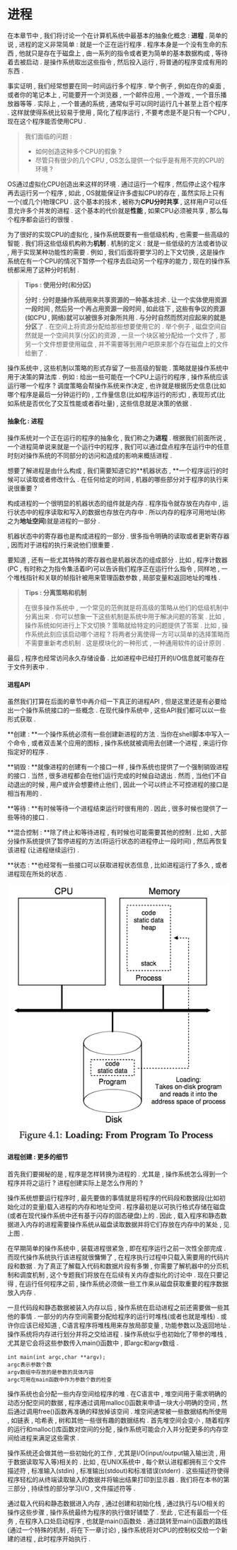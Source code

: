 # 进程

在本章节中 , 我们将讨论一个在计算机系统中最基本的抽象化概念 : **进程** . 简单的说 , 进程的定义非常简单 : 就是一个正在运行程序 . 程序本身是一个没有生命的东西 , 他就只是存在于磁盘上 , 由一系列的指令或者更为简单的基本数据构成 , 等待着去被启动 . 是操作系统取出这些指令 , 然后投入运行 , 将普通的程序变成有用的东西 .

事实证明 , 我们经常想要在同一时间运行多个程序 . 举个例子 , 例如在你的桌面 , 或者你的笔记本上 , 可能要开一个浏览器 , 一个邮件应用 , 一个游戏 , 一个音乐播放器等等 . 实际上 , 一个普通的系统 , 通常似乎可以同时运行几十甚至上百个程序 . 这样就使得系统比较易于使用 , 简化了程序运行 , 不要考虑是不是只有一个CPU , 现在这个程序能否使用CPU .

> 我们面临的问题 :
>
> * 如何创造这种多个CPU的假象 ? 
> * 尽管只有很少的几个CPU , OS怎么提供一个似乎是有用不完的CPU的环境 ?

OS通过虚拟化CPU创造出来这样的环境 . 通过运行一个程序 , 然后停止这个程序再去运行另一个程序 , 如此 , OS就能保证许多虚拟CPU的存在 , 虽然实际上只有一个\(或几个\)物理CPU . 这个基本的技术 , 被称为**CPU分时共享** , 这样用户可以任意允许多个并发的进程 . 这个基本的代价就是**性能** , 如果CPU必须被共享 , 那么每个程序都会运行的很慢 .

为了很好的实现CPU的虚拟化 , 操作系统既要有一些低级机构 , 也需要一些高级的智能 . 我们将这些低级机构称为**机制** . 机制的定义 : 就是一些低级的方法或者协议 , 用于实现某种功能性的需要 . 例如 , 我们后面将要学习的上下文切换 , 这是操作系统在有一个CPU的情况下暂停一个程序去启动另一个程序的能力 , 现在的操作系统都采用了这种分时机制 .

> **Tips : 使用分时\(和分区\)**
>
> **分时 : **分时是操作系统用来共享资源的一种基本技术 . 让一个实体使用资源一段时间 , 然后另一个再占用资源一段时间 , 如此往下 , 这些有争议的资源\(如CPU , 网络\)就可以被很多对象所共用 . 与分时自然而然对应起来的就是**分区**了 . 在空间上将资源分配给那些想要使用它的 . 举个例子 , 磁盘空间自然就是一个空间共享\(分区\)的资源 , 一旦一个块区被分配给一个文件了 , 那另一个文件想要使用磁盘 , 并不需要等到用户吧原来那个存在磁盘上的文件给删了 .

操作系统中 , 这些机制以策略的形式存留了一些高级的智能 . 策略就是操作系统中用于决策的算法库 . 例如 : 给出一些可能在一个CPU上运行的程序 , 操作系统应该运行哪一个程序 ? 调度策略会帮操作系统来作决定 , 也许就是根据历史信息\(比如哪个程序是最后一分钟运行的\) , 工作量信息\(比如程序运行的形式\) , 表现形式\(比如系统是否优化了交互性能或者吞吐量\) , 这些信息就是决策的依据 .

#### **抽象化 : 进程**

操作系统对一个正在运行的程序的抽象化 , 我们称之为**进程** . 根据我们前面所说 , 一个进程简单说来就是一个运行中的程序 , 我们可以通过盘点程序在运行中的任意时刻对操作系统的不同部分的访问和造成的影响来概括进程 .

想要了解进程是由什么构成 , 我们需要知道它的**机器状态 , **一个程序运行的时候可以读取或者修改什么 . 在任何给定的时间 , 机器的哪些部分对于程序的执行来说很重要 ?

构成进程的一个很明显的机器状态的组件就是内存 . 程序指令就存放在内存中 , 运行状态中的程序读取和写入的数据也存放在内存中 . 所以内存的程序可用地址\(称之为**地址空间**\)就是进程的一部分 .

机器状态中的寄存器也是构成进程的一部分 . 很多指令明确的读取或者更新寄存器 , 因而对于进程的执行来说他们很重要 .

要知道 , 还有一些尤其特殊的寄存器也是机器状态的组成部分 . 比如 , 程序计数器\(PC , 有时称之为指令集活着IP\)可以告诉我们程序正在运行什么指令 , 同样地 , 一个堆栈指针和关联的帧指针被用来管理函数参数 , 局部变量和返回地址的堆栈 .

> **Tips : 分离策略和机制**
>
> 在很多操作系统中 , 一个常见的范例就是将高级的策略从他们的低级机制中分离出来 . 你可以想象一下这些机制是系统中用于解决问题的答案 . 比如 , 操作系统如何进行上下文切换 ? 策略就给特定的问题提供了答案 . 比如 , 操作系统此刻应该启动哪个进程 ? 将两者分离使得一方可以简单的选择策略而不需要重新考虑机制 . 这是模块化的一种形式 , 一种通用软件的设计原则 .

最后 , 程序也经常访问永久存储设备 . 比如进程中已经打开的I/O信息就可能存在于文件列表中 .

#### 进程API

虽然我们打算在后面的章节中再介绍一下真正的进程API , 但是这里还是有必要给出一个操作系统接口的一些概念 . 在现代操作系统中 , 这些API我们都可以以一些形式获取 .

**创建 : **一个操作系统必须有一些创建新进程的方法 . 当你在shell脚本中写入一个命令 , 或者双击某个应用的图标 , 操作系统就被调用去创建一个进程 , 来运行你指定好的程序 .

**销毁 : **就像进程的创建有一个接口一样 , 操作系统也提供了一个强制销毁进程的接口 . 当然 , 很多进程都会在他们运行完成的时候自动退出 . 然而 , 当他们不自动退出的时候 , 用户或许会想要终止他们 , 因此一个可以终止不可控进程的接口是相当有用的 .

**等待 : **有时候等待一个进程结束运行时很有用的 . 因此 , 很多时候也提供了一些等待的接口 .

**混合控制 : **除了终止和等待进程 , 有时候也可能需要其他的控制 . 比如 , 大部分操作系统提供了暂停进程的方法\(将运行状态的进程停止一段时间\) , 然后再恢复该进程 \(让进程继续运行\) .

**状态 : **也经常有一些接口可以获取进程状态信息 , 比如进程运行了多久 , 或者进程现在所处的状态 .

![](/assets/jincheng.png)

#### **进程创建 : 更多的细节**

首先我们要揭秘的是 , 程序是怎样转换为进程的 . 尤其是 , 操作系统怎么得到一个程序并将之运行 ? 进程创建实际上是怎么作用的 ? 

操作系统想要运行程序时 , 最先要做的事情就是将程序的代码段和数据段\(比如初始化过的变量\)载入进程的内存和地址空间 . 程序最初是以可执行格式存储在磁盘\(或者在现代操作系统中还有基于闪存的固态硬盘\)上的 . 因此 , 载入程序和静态数据进入内存的进程需要操作系统从磁盘读取数据并将它们存放在内存中的某处 , 见上图 . 

在早期简单的操作系统中 , 装载进程很紧急 , 即在程序运行之前一次性全部完成 . 而现代操作系统执行该进程就很慵懒了 , 在程序执行过程中只载入需要用的代码片段和数据 . 为了真正了解载入代码和数据片段有多懒 , 你需要了解机器中的分页机制和调度机制 , 这个专题我们将放在在后续有关内存虚拟化的讨论中 . 现在只要记得 , 在运行任何程序之前 , 操作系统必须做一些工作来从磁盘获取重要的程序数据放入内存 . 

一旦代码段和静态数据被装入内存以后 , 操作系统在启动进程之前还需要做一些其他的事情 . 一部分的内存空间需要分配给程序的运行时堆栈\(或者也就是堆栈\) . 或许你应该已经知道 , C语言程序将堆栈用来存放局部变量 , 功能参数以及返回地址 . 操作系统将内存进行划分并将之交给进程 . 操作系统似乎也初始化了带参的堆栈 , 尤其是它会将这些参数传入main\(\)函数中 , 即argc和argv数组 . 

```
int main(int argc,char **argv);
argc表示参数个数
argv数组中存放的是参数的具体内容
argc可用在main函数中作为参数个数的检查
```

操作系统也会分配一些内存空间给程序的堆 . 在C语言中 , 堆空间用于需求明确的动态分配空间的数据 , 程序通过调用malloc\(\)函数来申请一块大小明确的空间 , 然后通过调用free\(\)函数再准确的释放掉该空间 . 堆空间通常被一些数据结构所使用 , 如链表 , 哈希表 , 树和其他一些很有趣的数据结构 . 首先堆空间会变小 , 随着程序的运行和malloc\(\)库函数对空间的分配 , 操作系统可能会介入并分配更多的内存空间给进程来满足这些需求 . 

操作系统还会做其他一些初始化的工作 , 尤其是I/O\(input/output输入输出流 , 用于数据读取写入等\)相关的 . 比如 , 在UNIX系统中 , 每个默认进程都拥有三个文件描述符 , 标准输入\(stdin\) , 标准输出\(stdout\)和标准错误\(stderr\) . 这些描述符使得程序轻松的从终端读取输入的数据并将输出结果打印到显示器 . 我们将在本书的第三部分 , 持续性的部分学习I/O , 文件描述符等 . 

通过载入代码和静态数据进入内存 , 通过创建和初始化栈 , 通过执行与I/O相关的操作这些步骤 , 操作系统最终为程序的执行做好铺垫了 . 至此 , 它还有最后一个任务 , 在程序入口处启动程序 , 也就是main\(\)函数处 . 通过跳转至main\(\)函数的路线\(通过一个特殊的机制 , 将在下一章讨论\) , 操作系统将对CPU的控制权交给一个新建的进程 , 此时程序开始执行 . 

